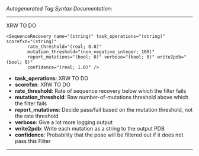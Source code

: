 _Autogenerated Tag Syntax Documentation:_

---
XRW TO DO

```
<SequenceRecovery name="(string)" task_operations="(string)" scorefxn="(string)"
        rate_threshold="(real; 0.0)"
        mutation_threshold="(non_negative_integer; 100)"
        report_mutations="(bool; 0)" verbose="(bool; 0)" write2pdb="(bool; 0)"
        confidence="(real; 1.0)" />
```

-   **task_operations**: XRW TO DO
-   **scorefxn**: XRW TO DO
-   **rate_threshold**: Rate of sequence recovery below which the filter fails
-   **mutation_threshold**: Raw number-of-mutations threshold above which the filter fails
-   **report_mutations**: Decide pass/fail based on the mutation threshold, not the rate threshold
-   **verbose**: Give a lot more logging output
-   **write2pdb**: Write each mutation as a string to the output PDB
-   **confidence**: Probability that the pose will be filtered out if it does not pass this Filter

---
